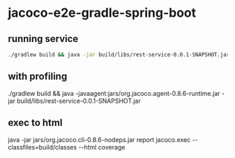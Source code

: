 # jacoco-e2e-gradle-spring-boot

## running service

```bash
./gradlew build && java -jar build/libs/rest-service-0.0.1-SNAPSHOT.jar
```

## with profiling

./gradlew build && java -javaagent:jars/org.jacoco.agent-0.8.6-runtime.jar -jar build/libs/rest-service-0.0.1-SNAPSHOT.jar

## exec to html

java -jar jars/org.jacoco.cli-0.8.6-nodeps.jar report jacoco.exec --classfiles=build/classes --html coverage
